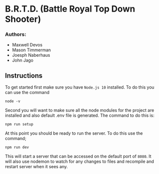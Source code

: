 # B.R.T.D. (Battle Royal Top Down Shooter)

### Authors:
 - Maxwell Devos
 - Mason Timmerman
 - Joesph Naberhaus
 - John Jago

## Instructions
To get started first make sure you have `Node.js 10` installed. To do this you can use the command
```
node -v
```
Second you will want to make sure all the node modules for the project are installed and also default .env file is generated. The command to do this is:
```
npm run setup
```
At this point you should be ready to run the server. To do this use the command;
```
npm run dev
```
This will start a server that can be accessed on the default port of `8080`. It will also use nodemon to watch for any changes to files and recompile and restart server when it sees any.
